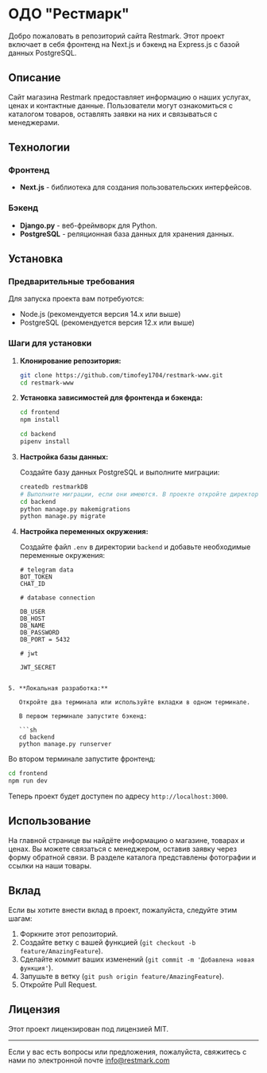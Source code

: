 # ОДО "Рестмарк"

Добро пожаловать в репозиторий сайта Restmark. Этот проект включает в себя фронтенд на Next.js и бэкенд на Express.js с базой данных PostgreSQL.

## Описание

Сайт магазина Restmark предоставляет информацию о наших услугах, ценах и контактные данные. Пользователи могут ознакомиться с каталогом товаров, оставлять заявки на них и связываться с менеджерами.

## Технологии

### Фронтенд

- **Next.js** - библиотека для создания пользовательских интерфейсов.

### Бэкенд

- **Django.py** - веб-фреймворк для Python.
- **PostgreSQL** - реляционная база данных для хранения данных.

## Установка

### Предварительные требования

Для запуска проекта вам потребуются:

- Node.js (рекомендуется версия 14.x или выше)
- PostgreSQL (рекомендуется версия 12.x или выше)

### Шаги для установки

1. **Клонирование репозитория:**

   ```sh
   git clone https://github.com/timofey1704/restmark-www.git
   cd restmark-www
   ```

2. **Установка зависимостей для фронтенда и бэкенда:**

   ```sh
   cd frontend
   npm install

   cd backend
   pipenv install
   ```

3. **Настройка базы данных:**

   Создайте базу данных PostgreSQL и выполните миграции:

   ```sh
   createdb restmarkDB
   # Выполните миграции, если они имеются. В проекте откройте директорию backend
   cd backend
   python manage.py makemigrations
   python manage.py migrate
   ```

4. **Настройка переменных окружения:**

   Создайте файл `.env` в директории `backend` и добавьте необходимые переменные окружения:

   ```env
   # telegram data
   BOT_TOKEN
   CHAT_ID

   # database connection

   DB_USER
   DB_HOST
   DB_NAME
   DB_PASSWORD
   DB_PORT = 5432

   # jwt

   JWT_SECRET
   ```

````

5. **Локальная разработка:**

   Откройте два терминала или используйте вкладки в одном терминале.

   В первом терминале запустите бэкенд:

   ```sh
   cd backend
   python manage.py runserver
````

Во втором терминале запустите фронтенд:

```sh
cd frontend
npm run dev
```

Теперь проект будет доступен по адресу `http://localhost:3000`.

## Использование

На главной странице вы найдёте информацию о магазине, товарах и ценах. Вы можете связаться с менеджером, оставив заявку через форму обратной связи. В разделе каталога представлены фотографии и ссылки на наши товары.

## Вклад

Если вы хотите внести вклад в проект, пожалуйста, следуйте этим шагам:

1.  Форкните этот репозиторий.
2.  Создайте ветку с вашей функцией (`git checkout -b feature/AmazingFeature`).
3.  Сделайте коммит ваших изменений (`git commit -m 'Добавлена новая функция'`).
4.  Запушьте в ветку (`git push origin feature/AmazingFeature`).
5.  Откройте Pull Request.

## Лицензия

Этот проект лицензирован под лицензией MIT.

---

Если у вас есть вопросы или предложения, пожалуйста, свяжитесь с нами по электронной почте info@restmark.com
